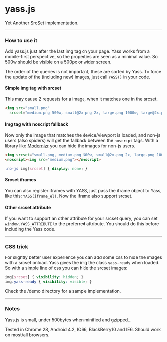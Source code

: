yass.js
=========

Yet Another SrcSet implementation.


----

### How to use it

Add yass.js just after the last img tag on your page. 
Yass works from a mobile-first perspective, so the properties are seen as a minimal value.
So 500w should be visible on a 500px or wider screen.

The order of the queries is not important, these are sorted by Yass. To force the update of the (including new) images, just call `YASS()` in your code.

#### Simple img tag with srcset
This may cause 2 requests for a image, when it matches one in the srcset.
````html
<img src="small.png" 
  srcset="medium.png 500w, small@2x.png 2x, large.png 1000w, large@2x.png 1000w 2x">
````

#### Img tag with noscript fallback
Now only the image that matches the device/viewport is loaded, and non-js users (also spiders) 
will get the fallback between the `noscript` tags. With a library like [Modernizr](http://modernizr.com) you can hide 
the images for non-js users.

````html
<img srcset="small.png, medium.png 500w, small@2x.png 2x, large.png 1000w, large@2x.png 1000w 2x">
<noscript><img src="medium.png"></noscript>
````
````css
.no-js img[srcset] { display: none; }
````

#### Srcset iframes
You can also register iframes with YASS, just pass the iframe object to Yass, like this: `YASS(iframe_el)`. Now the iframe also support srcset.


#### Other srcset attribute
If you want to support an other attribute for your srcset query, you can set `window.YASS_ATTRIBUTE` to the preferred attribute. You should do this before including the Yass code.

----

### CSS trick

For slightly better user experience you can add some css to hide the images with a srcset onload.
Yass gives the img the class `yass-ready` when loaded. So with a simple line of css you can hide the srcset images:

````css
img[srcset] { visibility: hidden; }
img.yass-ready { visibility: visible; }
````

Check the /demo directory for a sample implementation.

----

### Notes

Yass.js is small, under 500bytes when minified and gzipped...

Tested in Chrome 28, Android 4.2, IOS6, BlackBerry10 and IE6. Should work on most/all browsers.
